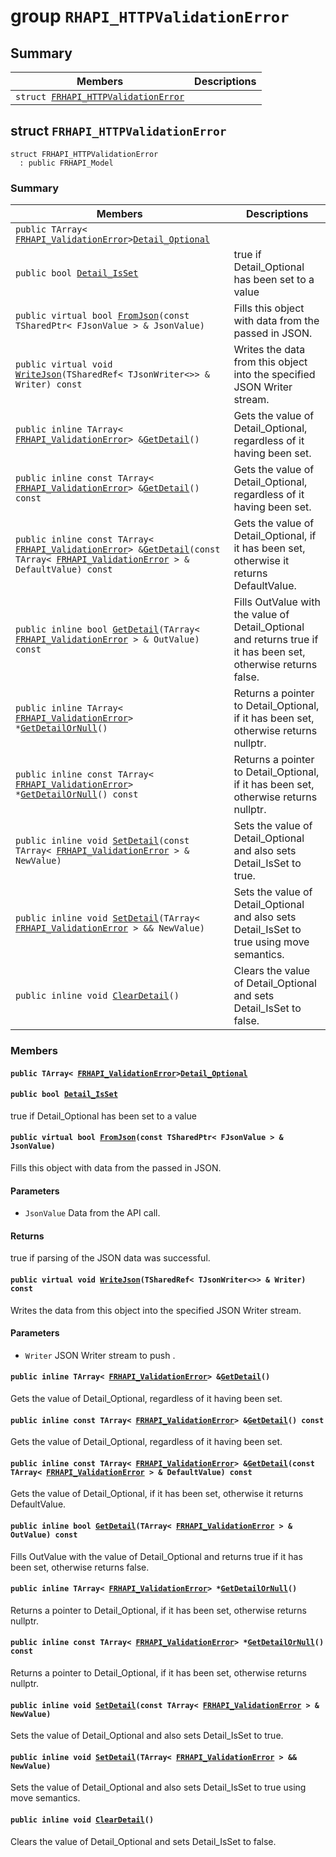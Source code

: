 # group `RHAPI_HTTPValidationError` <a id="group__RHAPI__HTTPValidationError"></a>

## Summary

 Members                        | Descriptions                                
--------------------------------|---------------------------------------------
`struct `[`FRHAPI_HTTPValidationError`](#structFRHAPI__HTTPValidationError) | 

## struct `FRHAPI_HTTPValidationError` <a id="structFRHAPI__HTTPValidationError"></a>

```
struct FRHAPI_HTTPValidationError
  : public FRHAPI_Model
```

### Summary

 Members                        | Descriptions                                
--------------------------------|---------------------------------------------
`public TArray< `[`FRHAPI_ValidationError`](RHAPI_ValidationError.md#structFRHAPI__ValidationError)` > `[`Detail_Optional`](#structFRHAPI__HTTPValidationError_1a17b75a583ce83c3bce0f5380c72440b9) | 
`public bool `[`Detail_IsSet`](#structFRHAPI__HTTPValidationError_1a2290ebbfc4b29a3f3a602efc45c7b090) | true if Detail_Optional has been set to a value
`public virtual bool `[`FromJson`](#structFRHAPI__HTTPValidationError_1a1b14f96f3b555573c6a8a0427591684b)`(const TSharedPtr< FJsonValue > & JsonValue)` | Fills this object with data from the passed in JSON.
`public virtual void `[`WriteJson`](#structFRHAPI__HTTPValidationError_1ada9fc3bd658abc6828ba3a33dc4dba0b)`(TSharedRef< TJsonWriter<>> & Writer) const` | Writes the data from this object into the specified JSON Writer stream.
`public inline TArray< `[`FRHAPI_ValidationError`](RHAPI_ValidationError.md#structFRHAPI__ValidationError)` > & `[`GetDetail`](#structFRHAPI__HTTPValidationError_1aa18d8ac7961d800c6e8fddb664659900)`()` | Gets the value of Detail_Optional, regardless of it having been set.
`public inline const TArray< `[`FRHAPI_ValidationError`](RHAPI_ValidationError.md#structFRHAPI__ValidationError)` > & `[`GetDetail`](#structFRHAPI__HTTPValidationError_1ab656ce2e78d8361555bfd9dd97313acb)`() const` | Gets the value of Detail_Optional, regardless of it having been set.
`public inline const TArray< `[`FRHAPI_ValidationError`](RHAPI_ValidationError.md#structFRHAPI__ValidationError)` > & `[`GetDetail`](#structFRHAPI__HTTPValidationError_1a35587fbca93183b276060179b5716be4)`(const TArray< `[`FRHAPI_ValidationError`](RHAPI_ValidationError.md#structFRHAPI__ValidationError)` > & DefaultValue) const` | Gets the value of Detail_Optional, if it has been set, otherwise it returns DefaultValue.
`public inline bool `[`GetDetail`](#structFRHAPI__HTTPValidationError_1a90f37afda96315807fb4fd7b078b60ea)`(TArray< `[`FRHAPI_ValidationError`](RHAPI_ValidationError.md#structFRHAPI__ValidationError)` > & OutValue) const` | Fills OutValue with the value of Detail_Optional and returns true if it has been set, otherwise returns false.
`public inline TArray< `[`FRHAPI_ValidationError`](RHAPI_ValidationError.md#structFRHAPI__ValidationError)` > * `[`GetDetailOrNull`](#structFRHAPI__HTTPValidationError_1ade6a4dbcb19294c2ab618a7d110cdbb1)`()` | Returns a pointer to Detail_Optional, if it has been set, otherwise returns nullptr.
`public inline const TArray< `[`FRHAPI_ValidationError`](RHAPI_ValidationError.md#structFRHAPI__ValidationError)` > * `[`GetDetailOrNull`](#structFRHAPI__HTTPValidationError_1aba26c0199e254d73c85a261cbd3174ed)`() const` | Returns a pointer to Detail_Optional, if it has been set, otherwise returns nullptr.
`public inline void `[`SetDetail`](#structFRHAPI__HTTPValidationError_1af63be614152fce3a6283029c6aceb4d1)`(const TArray< `[`FRHAPI_ValidationError`](RHAPI_ValidationError.md#structFRHAPI__ValidationError)` > & NewValue)` | Sets the value of Detail_Optional and also sets Detail_IsSet to true.
`public inline void `[`SetDetail`](#structFRHAPI__HTTPValidationError_1ac73f4df75f7ab26f4ef7cef8b71701d0)`(TArray< `[`FRHAPI_ValidationError`](RHAPI_ValidationError.md#structFRHAPI__ValidationError)` > && NewValue)` | Sets the value of Detail_Optional and also sets Detail_IsSet to true using move semantics.
`public inline void `[`ClearDetail`](#structFRHAPI__HTTPValidationError_1a12352d19408f341b50d0c3235fc78cab)`()` | Clears the value of Detail_Optional and sets Detail_IsSet to false.

### Members

#### `public TArray< `[`FRHAPI_ValidationError`](RHAPI_ValidationError.md#structFRHAPI__ValidationError)` > `[`Detail_Optional`](#structFRHAPI__HTTPValidationError_1a17b75a583ce83c3bce0f5380c72440b9) <a id="structFRHAPI__HTTPValidationError_1a17b75a583ce83c3bce0f5380c72440b9"></a>

#### `public bool `[`Detail_IsSet`](#structFRHAPI__HTTPValidationError_1a2290ebbfc4b29a3f3a602efc45c7b090) <a id="structFRHAPI__HTTPValidationError_1a2290ebbfc4b29a3f3a602efc45c7b090"></a>

true if Detail_Optional has been set to a value

#### `public virtual bool `[`FromJson`](#structFRHAPI__HTTPValidationError_1a1b14f96f3b555573c6a8a0427591684b)`(const TSharedPtr< FJsonValue > & JsonValue)` <a id="structFRHAPI__HTTPValidationError_1a1b14f96f3b555573c6a8a0427591684b"></a>

Fills this object with data from the passed in JSON.

#### Parameters
* `JsonValue` Data from the API call.

#### Returns
true if parsing of the JSON data was successful.

#### `public virtual void `[`WriteJson`](#structFRHAPI__HTTPValidationError_1ada9fc3bd658abc6828ba3a33dc4dba0b)`(TSharedRef< TJsonWriter<>> & Writer) const` <a id="structFRHAPI__HTTPValidationError_1ada9fc3bd658abc6828ba3a33dc4dba0b"></a>

Writes the data from this object into the specified JSON Writer stream.

#### Parameters
* `Writer` JSON Writer stream to push .

#### `public inline TArray< `[`FRHAPI_ValidationError`](RHAPI_ValidationError.md#structFRHAPI__ValidationError)` > & `[`GetDetail`](#structFRHAPI__HTTPValidationError_1aa18d8ac7961d800c6e8fddb664659900)`()` <a id="structFRHAPI__HTTPValidationError_1aa18d8ac7961d800c6e8fddb664659900"></a>

Gets the value of Detail_Optional, regardless of it having been set.

#### `public inline const TArray< `[`FRHAPI_ValidationError`](RHAPI_ValidationError.md#structFRHAPI__ValidationError)` > & `[`GetDetail`](#structFRHAPI__HTTPValidationError_1ab656ce2e78d8361555bfd9dd97313acb)`() const` <a id="structFRHAPI__HTTPValidationError_1ab656ce2e78d8361555bfd9dd97313acb"></a>

Gets the value of Detail_Optional, regardless of it having been set.

#### `public inline const TArray< `[`FRHAPI_ValidationError`](RHAPI_ValidationError.md#structFRHAPI__ValidationError)` > & `[`GetDetail`](#structFRHAPI__HTTPValidationError_1a35587fbca93183b276060179b5716be4)`(const TArray< `[`FRHAPI_ValidationError`](RHAPI_ValidationError.md#structFRHAPI__ValidationError)` > & DefaultValue) const` <a id="structFRHAPI__HTTPValidationError_1a35587fbca93183b276060179b5716be4"></a>

Gets the value of Detail_Optional, if it has been set, otherwise it returns DefaultValue.

#### `public inline bool `[`GetDetail`](#structFRHAPI__HTTPValidationError_1a90f37afda96315807fb4fd7b078b60ea)`(TArray< `[`FRHAPI_ValidationError`](RHAPI_ValidationError.md#structFRHAPI__ValidationError)` > & OutValue) const` <a id="structFRHAPI__HTTPValidationError_1a90f37afda96315807fb4fd7b078b60ea"></a>

Fills OutValue with the value of Detail_Optional and returns true if it has been set, otherwise returns false.

#### `public inline TArray< `[`FRHAPI_ValidationError`](RHAPI_ValidationError.md#structFRHAPI__ValidationError)` > * `[`GetDetailOrNull`](#structFRHAPI__HTTPValidationError_1ade6a4dbcb19294c2ab618a7d110cdbb1)`()` <a id="structFRHAPI__HTTPValidationError_1ade6a4dbcb19294c2ab618a7d110cdbb1"></a>

Returns a pointer to Detail_Optional, if it has been set, otherwise returns nullptr.

#### `public inline const TArray< `[`FRHAPI_ValidationError`](RHAPI_ValidationError.md#structFRHAPI__ValidationError)` > * `[`GetDetailOrNull`](#structFRHAPI__HTTPValidationError_1aba26c0199e254d73c85a261cbd3174ed)`() const` <a id="structFRHAPI__HTTPValidationError_1aba26c0199e254d73c85a261cbd3174ed"></a>

Returns a pointer to Detail_Optional, if it has been set, otherwise returns nullptr.

#### `public inline void `[`SetDetail`](#structFRHAPI__HTTPValidationError_1af63be614152fce3a6283029c6aceb4d1)`(const TArray< `[`FRHAPI_ValidationError`](RHAPI_ValidationError.md#structFRHAPI__ValidationError)` > & NewValue)` <a id="structFRHAPI__HTTPValidationError_1af63be614152fce3a6283029c6aceb4d1"></a>

Sets the value of Detail_Optional and also sets Detail_IsSet to true.

#### `public inline void `[`SetDetail`](#structFRHAPI__HTTPValidationError_1ac73f4df75f7ab26f4ef7cef8b71701d0)`(TArray< `[`FRHAPI_ValidationError`](RHAPI_ValidationError.md#structFRHAPI__ValidationError)` > && NewValue)` <a id="structFRHAPI__HTTPValidationError_1ac73f4df75f7ab26f4ef7cef8b71701d0"></a>

Sets the value of Detail_Optional and also sets Detail_IsSet to true using move semantics.

#### `public inline void `[`ClearDetail`](#structFRHAPI__HTTPValidationError_1a12352d19408f341b50d0c3235fc78cab)`()` <a id="structFRHAPI__HTTPValidationError_1a12352d19408f341b50d0c3235fc78cab"></a>

Clears the value of Detail_Optional and sets Detail_IsSet to false.


